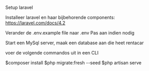 Setup laravel

Installeer laravel en haar bijbehorende components: https://laravel.com/docs/4.2

Verander de .env.example file naar .env
Pas aan indien nodig

Start een MySql server, maak een database aan die heet rentacar

voer de volgende commandos uit in een CLI

$composer install
$php migrate:fresh --seed
$php artisan serve
